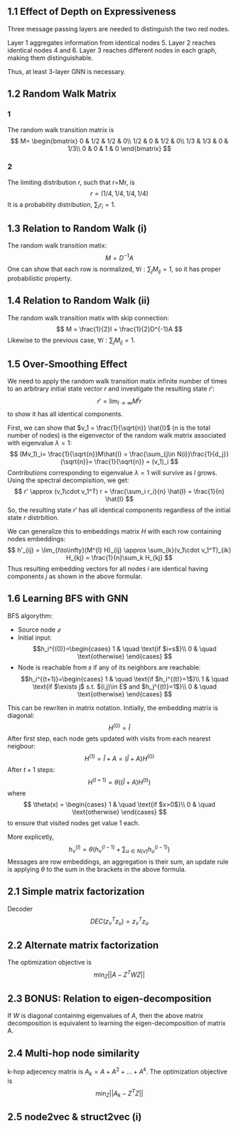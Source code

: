 ## 1.1 Effect of Depth on Expressiveness 

Three message passing layers are needed to distinguish the two red nodes.

 Layer 1 aggregates information from identical nodes 5. Layer 2 reaches identical nodes 4 and 6. Layer 3 reaches different nodes in each graph, making them distinguishable.

 Thus, at least 3-layer GNN is necessary.

 ## 1.2 Random Walk Matrix
 ### 1
 The random walk transition matrix is
 $$
M=
\begin{bmatrix}
0 & 1/2 & 1/2 & 0\\
1/2 & 0 & 1/2 & 0\\
1/3 & 1/3 & 0 & 1/3\\
0 & 0 & 1 & 0
\end{bmatrix}
$$
### 2
The limiting distribution r, such that r=Mr, is
$$
r=(1/4,1/4,1/4,1/4)
$$
It is a probability distribution, $\sum_i r_i = 1$.

## 1.3 Relation to Random Walk (i)
The random walk transition matix:
$$
M = D^{-1}A
$$
One can show that each row is normalized, $\forall i: \sum_j M_{ij} = 1$, so it has proper probabilistic property.

## 1.4 Relation to Random Walk (ii)
The random walk transition matix with skip connection:
$$
M = \frac{1}{2}I + \frac{1}{2}D^{-1}A
$$
Likewise to the previous case, $\forall i: \sum_j M_{ij} = 1$.


## 1.5 Over-Smoothing Effect
We need to apply the random walk transition matix infinite number of times to an arbitrary initial state vector $r$ and investigate the resulting state $r'$:
$$
r' = \lim_{l\to\infty}M^{l}r
$$
to show it has all identical components.

First, we can show that $v_1 = \frac{1}{\sqrt{n}} \hat{I}$ (n is the total number of nodes) is the eigenvector of the random walk matrix associated with eigenvalue $\lambda =1$:
$$
(Mv_1)_i= \frac{1}{\sqrt{n}}M\hat{I} = \frac{\sum_{j\in N(i)}\frac{1}{d_j}}{\sqrt{n}}= \frac{1}{\sqrt{n}} = (v_1)_i
$$
Contributions corresponding to eigenvalue $\lambda = 1$ will survive as $l$ grows. Using the spectral decompisition, we get:
$$
r' \approx (v_1\cdot v_1^T) r  = \frac{\sum_i r_i}{n} \hat{I} = \frac{1}{n} \hat{I}
$$
So, the resulting state $r'$ has all identical components regardless of the initial state $r$ distrbition. 

We can generalize this to embeddings matrix $H$ with each row containing nodes embeddings:
$$
h'_{ij} = \lim_{l\to\infty}(M^{l} H)_{ij} \approx \sum_{k}(v_1\cdot v_1^T)_{ik} H_{kj} = \frac{1}{n}\sum_k H_{kj}
$$
Thus resulting embedding vectors for all nodes $i$ are identical having components $j$ as shown in the above formular.

## 1.6 Learning BFS with GNN

BFS algorythm:
* Source node $𝑠$
* Initial input: 
$$h_i^{(0)}=\begin{cases}
1 & \quad \text{if  $i=s$}\\ 
0 & \quad \text{otherwise}
\end{cases}
$$
* Node is reachable from 𝑠 if any of its neighbors are reachable:
$$h_i^{(t+1)}=\begin{cases}
1 & \quad \text{if  $h_i^{(t)}=1$}\\ 
1 & \quad \text{if  $\exists j$ s.t. $(i,j)\in E$ and $h_j^{(t)}=1$}\\ 
0 & \quad \text{otherwise}
\end{cases}
$$

This can be rewriten in matrix notation.
Initially, the embedding matrix is diagonal: 
$$
H^{(0)} = \hat{I}
$$
After first step, each node gets updated with visits from each nearest neigbour:
$$
H^{(1)} = \hat{I} + A = (\hat{I} + A)H^{(0)}
$$
After $t+1$ steps:
$$
H^{(t+1)} = \theta\left((\hat{I}+ A)H^{(t)}\right)
$$
where
$$
\theta(x) = \begin{cases}
1 & \quad \text{if  $x>0$}\\ 
0 & \quad \text{otherwise}
\end{cases}
$$
to ensure that visited nodes get value 1 each. 

More explicetly, 
$$
h_{\nu}^{(l)} = \theta\left(h_{\nu}^{(l-1)} + \sum_{u\in N(\nu)}h_{u}^{(l-1)}\right)
$$
Messages are row embeddings, an aggregation is their sum, an update rule is applying $\theta$ to the sum in the brackets in the above formula.

## 2.1 Simple matrix factorization
Decoder
$$
DEC(z_{\nu}^Tz_u) = z_{\nu}^Tz_u
$$

## 2.2 Alternate matrix factorization
The optimization objective is
$$
\min_Z ||A-Z^TWZ||
$$

## 2.3 BONUS: Relation to eigen-decomposition
If $W$ is diagonal containing eigenvalues of $A$, then the above matrix decomposition is equivalent to learning the eigen-decomposition of matrix A.

## 2.4 Multi-hop node similarity

k-hop adjecency matrix is $A_k = A+A^2+...+A^k$. The optimization objective is
$$
\min_Z ||A_k-Z^TZ||
$$

## 2.5 node2vec & struct2vec (i)
